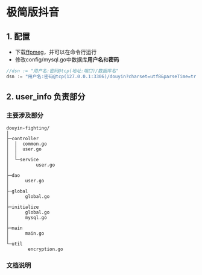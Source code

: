# 极简版抖音
## 1. 配置
- 下载[ffpmeg](https://ffmpeg.org/)，并可以在命令行运行
- 修改config/mysql.go中数据库**用户名**和**密码**
```go
//dsn := "用户名:密码@tcp(地址:端口)/数据库名"
dsn := "用户名:密码@tcp(127.0.0.1:3306)/douyin?charset=utf8&parseTime=true"
```
## 2. user_info 负责部分
### 主要涉及部分
```
douyin-fighting/
│
├─controller
│  │  common.go
│  │  user.go
│  │
│  └─service
│          user.go
│
├─dao
│      user.go
│
├─global
│      global.go
│
├─initialize
│      global.go
│      mysql.go
│
├─main
│      main.go
│
└─util
        encryption.go
```
### 文档说明